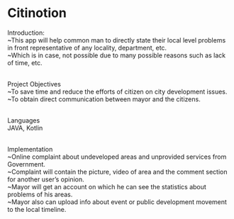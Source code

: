 # Citinotion

Introduction:</br>
  ~This app will help common man to directly state their local level problems in front representative of any locality, department, etc. </br>
  ~Which is in case, not possible due to many possible reasons such as lack of time, etc.</br></br>

Project Objectives </br>
  ~To save time and reduce the efforts of citizen on city development issues.</br>
  ~To obtain direct communication between mayor and the citizens.</br></br>

Languages</br>
  JAVA, Kotlin</br></br>
  
Implementation</br>
  ~Online complaint about undeveloped areas and unprovided services from Government.</br>
  ~Complaint will contain the picture, video of area and the comment section for another user’s opinion.</br>
  ~Mayor will get an account on which he can see the statistics about problems of his areas.</br>
  ~Mayor also can upload info about event or public development movement to the local timeline.</br>
